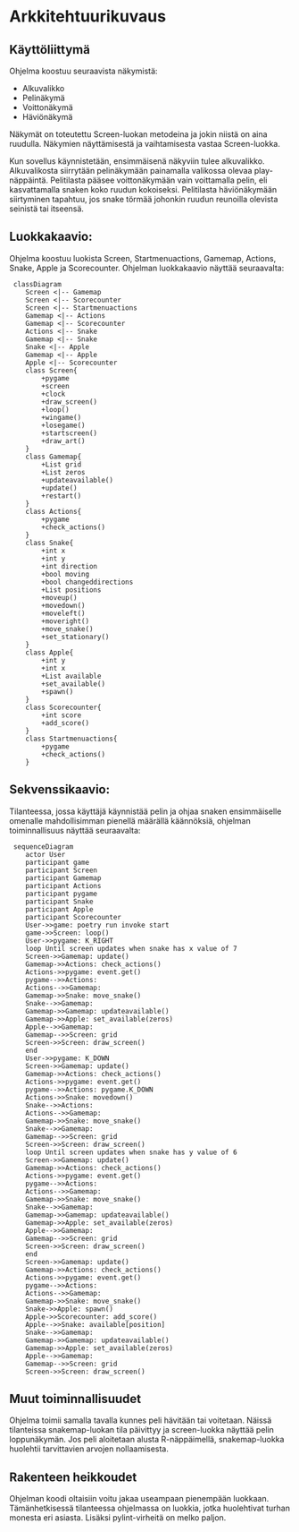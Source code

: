 # Arkkitehtuurikuvaus

## Käyttöliittymä

Ohjelma koostuu seuraavista näkymistä:

- Alkuvalikko
- Pelinäkymä
- Voittonäkymä
- Häviönäkymä

Näkymät on toteutettu Screen-luokan metodeina ja jokin niistä on aina ruudulla. Näkymien näyttämisestä ja vaihtamisesta vastaa Screen-luokka.

Kun sovellus käynnistetään, ensimmäisenä näkyviin tulee alkuvalikko. Alkuvalikosta siirrytään pelinäkymään painamalla valikossa olevaa play-näppäintä. Pelitilasta pääsee voittonäkymään vain voittamalla pelin, eli kasvattamalla snaken koko ruudun kokoiseksi. Pelitilasta häviönäkymään siirtyminen tapahtuu, jos snake törmää johonkin ruudun reunoilla olevista seinistä tai itseensä.


## Luokkakaavio:

Ohjelma koostuu luokista Screen, Startmenuactions, Gamemap, Actions, Snake, Apple ja Scorecounter. Ohjelman luokkakaavio näyttää seuraavalta:

```mermaid
 classDiagram
	Screen <|-- Gamemap
	Screen <|-- Scorecounter
	Screen <|-- Startmenuactions
	Gamemap <|-- Actions
	Gamemap <|-- Scorecounter
	Actions <|-- Snake
	Gamemap <|-- Snake
	Snake <|-- Apple
	Gamemap <|-- Apple
	Apple <|-- Scorecounter
	class Screen{
		+pygame
		+screen
		+clock
		+draw_screen()
		+loop()
		+wingame()
		+losegame()
		+startscreen()
		+draw_art()
	}
	class Gamemap{
		+List grid
		+List zeros
		+updateavailable()
		+update()
		+restart()
	}
	class Actions{
		+pygame
		+check_actions()
	}
	class Snake{
		+int x
		+int y
		+int direction
		+bool moving
		+bool changeddirections
		+List positions
		+moveup()
		+movedown()
		+moveleft()
		+moveright()
		+move_snake()
		+set_stationary()
	}
	class Apple{
		+int y
		+int x
		+List available
		+set_available()
		+spawn()
	}
	class Scorecounter{
		+int score
		+add_score()
	}
	class Startmenuactions{
		+pygame
		+check_actions()
	}

```


## Sekvenssikaavio:

Tilanteessa, jossa käyttäjä käynnistää pelin ja ohjaa snaken ensimmäiselle omenalle mahdollisimman pienellä määrällä käännöksiä, ohjelman toiminnallisuus näyttää seuraavalta:

```mermaid
 sequenceDiagram
	actor User
	participant game
	participant Screen
	participant Gamemap
	participant Actions
	participant pygame
	participant Snake
	participant Apple
	participant Scorecounter
	User->>game: poetry run invoke start
	game->>Screen: loop()
	User->>pygame: K_RIGHT
	loop Until screen updates when snake has x value of 7
	Screen->>Gamemap: update()
	Gamemap->>Actions: check_actions()
	Actions->>pygame: event.get()
	pygame-->>Actions: 
	Actions-->>Gamemap: 
	Gamemap->>Snake: move_snake()
	Snake-->>Gamemap: 
	Gamemap->>Gamemap: updateavailable()
	Gamemap->>Apple: set_available(zeros)
	Apple-->>Gamemap: 
	Gamemap-->>Screen: grid
	Screen->>Screen: draw_screen()
	end
	User->>pygame: K_DOWN
	Screen->>Gamemap: update()
	Gamemap->>Actions: check_actions()
	Actions->>pygame: event.get()
	pygame-->>Actions: pygame.K_DOWN
	Actions->>Snake: movedown()
	Snake-->>Actions: 
	Actions-->>Gamemap: 
	Gamemap->>Snake: move_snake()
	Snake-->>Gamemap: 
	Gamemap-->>Screen: grid
	Screen->>Screen: draw_screen()
	loop Until screen updates when snake has y value of 6
	Screen->>Gamemap: update()
	Gamemap->>Actions: check_actions()
	Actions->>pygame: event.get()
	pygame-->>Actions: 
	Actions-->>Gamemap: 
	Gamemap->>Snake: move_snake()
	Snake-->>Gamemap: 
	Gamemap->>Gamemap: updateavailable()
	Gamemap->>Apple: set_available(zeros)
	Apple-->>Gamemap: 
	Gamemap-->>Screen: grid
	Screen->>Screen: draw_screen()
	end
	Screen->>Gamemap: update()
	Gamemap->>Actions: check_actions()
	Actions->>pygame: event.get()
	pygame-->>Actions: 
	Actions-->>Gamemap: 
	Gamemap->>Snake: move_snake()
	Snake->>Apple: spawn()
	Apple->>Scorecounter: add_score()
	Apple-->>Snake: available[position]
	Snake-->>Gamemap: 
	Gamemap->>Gamemap: updateavailable()
	Gamemap->>Apple: set_available(zeros)
	Apple-->>Gamemap: 
	Gamemap-->>Screen: grid
	Screen->>Screen: draw_screen()

```


## Muut toiminnallisuudet

Ohjelma toimii samalla tavalla kunnes peli hävitään tai voitetaan. Näissä tilanteissa snakemap-luokan tila päivittyy ja screen-luokka näyttää pelin loppunäkymän. Jos peli aloitetaan alusta R-näppäimellä, snakemap-luokka huolehtii tarvittavien arvojen nollaamisesta.


## Rakenteen heikkoudet

Ohjelman koodi oltaisiin voitu jakaa useampaan pienempään luokkaan. Tämänhetkisessä tilanteessa ohjelmassa on luokkia, jotka huolehtivat turhan monesta eri asiasta. Lisäksi pylint-virheitä on melko paljon.
